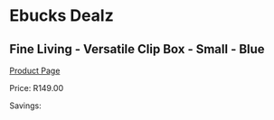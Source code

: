 
# Ebucks Dealz
## Fine Living - Versatile Clip Box - Small - Blue
[Product Page](https://www.ebucks.com/web/shop/productSelected.do?prodId=1158488140&catId=370101825)

Price: R149.00

Savings: 


	